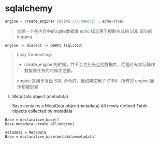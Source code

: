 # sqlalchemy


```python
engine = create_engine('sqlite:///:memory:', echo=True)
```
>  创建一个在内存中的sqlite数据库
> echo 标志用于控制生成的 SQL 语句的 logging

```
engine -> dialect -> DBAPI (sqlite3)
```
> Lazy Connecting: 
>
> * create_engine 的时候，并不会立刻去连接数据库，而是待有实际操作数据库任务的时候才连接。
>
> engine 是用于发出 SQL 命令的，但如果使用了 ORM，所有的 engine 操作都被封装


1. MetaData object (metadata)

    Base contains a MetaData object(metadata)
    All newly defined Table objects collected by metadata

```
Base = declarative_base()
Base.metadata.create_all(engine)
```
```
metadata = MetaData
Base = declarative_base(metadata=metadata)
``` 


    
